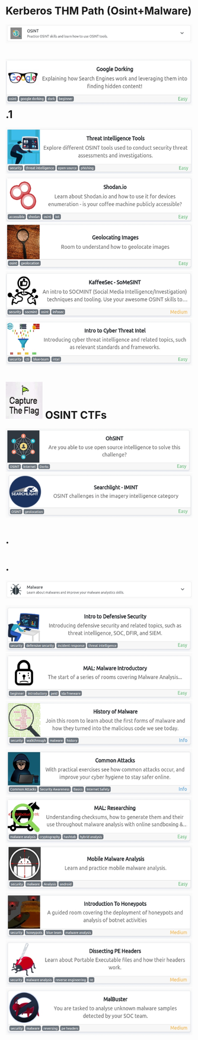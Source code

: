 
# Kerberos THM Path (Osint+Malware)


<img src="images/OSINT.png">

 # [<img src="images/1.jpg" width="570" height="126">](https://tryhackme.com/room/googledorking)    .1
  [<img src="images/2.jpg" width="570" height="126">](https://tryhackme.com/room/threatinteltools)
  [<img src="images/3.jpg" width="570" height="126">](https://tryhackme.com/room/shodan)
  [<img src="images/4.jpg" width="570" height="126">](https://tryhackme.com/room/geolocatingimages)
  [<img src="images/5.jpg" width="570" height="126">](https://tryhackme.com/room/somesint)
  [<img src="images/6.jpg" width="570" height="126">](https://tryhackme.com/room/cyberthreatintel)
  # 
  #
 # <img src="images/osint.jpeg" width="100" height="100">  OSINT CTFs 
  
  [<img src="images/7.jpg">](https://tryhackme.com/room/ohsint)
  [<img src="images/8.jpg">](https://tryhackme.com/room/searchlightosint)

   # .
   # .
   

<img src="images/Malware.png">

  [<img src="images/9.jpg" width="570" height="126">](https://tryhackme.com/room/defensivesecurityhq)
  [<img src="images/10.jpg" width="570" height="126">](https://tryhackme.com/room/malmalintroductory)
  [<img src="images/11.jpg" width="570" height="126">](https://tryhackme.com/room/historyofmalware)
  [<img src="images/12.jpg" width="570" height="126">](https://tryhackme.com/room/commonattacks)
  [<img src="images/13.jpg" width="570" height="126">](https://tryhackme.com/room/malresearching)
  [<img src="images/14.jpg" width="570" height="126">](https://tryhackme.com/room/mma)
  [<img src="images/15.jpg" width="570" height="126">](https://tryhackme.com/room/introductiontohoneypots)
  [<img src="images/16.jpg" width="570" height="126">](https://tryhackme.com/room/dissectingpeheaders)
  [<img src="images/17.jpg" width="570" height="126">](https://tryhackme.com/room/malbuster)
